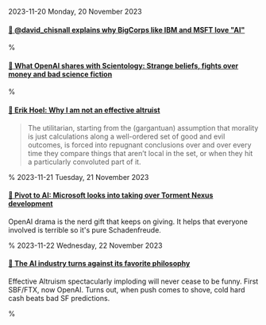 2023-11-20 Monday, 20 November 2023

#### [🔗 @david_chisnall explains why BigCorps like IBM and MSFT love "AI"](https://lobste.rs/s/gfbcz3/oops_we_automated_bullshit#c_omewk7)

%

#### [🔗 What OpenAI shares with Scientology: Strange beliefs, fights over money and bad science fiction](https://www.programmablemutter.com/p/look-at-scientology-to-understand)

%

#### [🔗 Erik Hoel: Why I am not an effective altruist](https://www.theintrinsicperspective.com/p/why-i-am-not-an-effective-altruist)

> The utilitarian, starting from the (gargantuan) assumption that morality is just calculations along a well-ordered set of good and evil outcomes, is forced into repugnant conclusions over and over every time they compare things that aren’t local in the set, or when they hit a particularly convoluted part of it.

%
2023-11-21 Tuesday, 21 November 2023

#### [🔗 Pivot to AI: Microsoft looks into taking over Torment Nexus development](https://amycastor.com/2023/11/21/pivot-to-ai-microsoft-looks-into-taking-over-torment-nexus-development/)

OpenAI drama is the nerd gift that keeps on giving. It helps that everyone involved is terrible so it's pure Schadenfreude. 

%
2023-11-22 Wednesday, 22 November 2023

#### [🔗 The AI industry turns against its favorite philosophy](https://www.semafor.com/article/11/21/2023/how-effective-altruism-led-to-a-crisis-at-openai)

Effective Altruism spectacularly imploding will never cease to be funny. First SBF/FTX, now OpenAI. Turns out, when push comes to shove, cold hard cash beats bad SF predictions. 

%
